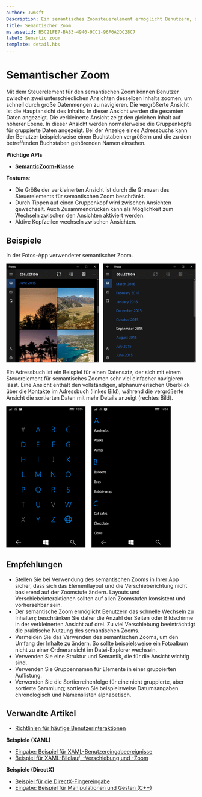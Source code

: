 ```yaml
---
author: Jwmsft
Description: Ein semantisches Zoomsteuerelement ermöglicht Benutzern, zwischen zwei verschiedenen semantischen Ansichten des gleichen Datensatzes zu zoomen.
title: Semantischer Zoom
ms.assetid: B5C21FE7-BA83-4940-9CC1-96F6A2DC28C7
label: Semantic zoom
template: detail.hbs
---
```


# Semantischer Zoom



Mit dem Steuerelement für den semantischen Zoom können Benutzer zwischen zwei unterschiedlichen Ansichten desselben Inhalts zoomen, um schnell durch große Datenmengen zu navigieren. Die vergrößerte Ansicht ist die Hauptansicht des Inhalts. In dieser Ansicht werden die gesamten Daten angezeigt. Die verkleinerte Ansicht zeigt den gleichen Inhalt auf höherer Ebene. In dieser Ansicht werden normalerweise die Gruppenköpfe für gruppierte Daten angezeigt. Bei der Anzeige eines Adressbuchs kann der Benutzer beispielsweise einen Buchstaben vergrößern und die zu dem betreffenden Buchstaben gehörenden Namen einsehen. 

**Wichtige APIs**

-   [**SemanticZoom-Klasse**](https://msdn.microsoft.com/library/windows/apps/hh702601)

**Features**:

-   Die Größe der verkleinerten Ansicht ist durch die Grenzen des Steuerelements für semantischen Zoom beschränkt.
-   Durch Tippen auf einen Gruppenkopf wird zwischen Ansichten gewechselt. Auch Zusammendrücken kann als Möglichkeit zum Wechseln zwischen den Ansichten aktiviert werden.
-   Aktive Kopfzeilen wechseln zwischen Ansichten.

## Beispiele

In der Fotos-App verwendeter semantischer Zoom.

![In der Fotos-App verwendeter semantischer Zoom](images/control-examples/semantic-zoom-photos.png)

Ein Adressbuch ist ein Beispiel für einen Datensatz, der sich mit einem Steuerelement für semantisches Zoomen sehr viel einfacher navigieren lässt. Eine Ansicht enthält den vollständigen, alphanumerischen Überblick über die Kontakte im Adressbuch (linkes Bild), während die vergrößerte Ansicht die sortierten Daten mit mehr Details anzeigt (rechtes Bild).

![Beispiel für semantischen Zoom in einer Kontaktliste](images/semanticzoom-win10.png)

## Empfehlungen

-   Stellen Sie bei Verwendung des semantischen Zooms in Ihrer App sicher, dass sich das Elementlayout und die Verschieberichtung nicht basierend auf der Zoomstufe ändern. Layouts und Verschiebeinteraktionen sollten auf allen Zoomstufen konsistent und vorhersehbar sein.
-   Der semantische Zoom ermöglicht Benutzern das schnelle Wechseln zu Inhalten; beschränken Sie daher die Anzahl der Seiten oder Bildschirme in der verkleinerten Ansicht auf drei. Zu viel Verschiebung beeinträchtigt die praktische Nutzung des semantischen Zooms.
-   Vermeiden Sie das Verwenden des semantischen Zooms, um den Umfang der Inhalte zu ändern. So sollte beispielsweise ein Fotoalbum nicht zu einer Ordneransicht im Datei-Explorer wechseln.
-   Verwenden Sie eine Struktur und Semantik, die für die Ansicht wichtig sind.
-   Verwenden Sie Gruppennamen für Elemente in einer gruppierten Auflistung.
-   Verwenden Sie die Sortierreihenfolge für eine nicht gruppierte, aber sortierte Sammlung; sortieren Sie beispielsweise Datumsangaben chronologisch und Namenslisten alphabetisch.



## Verwandte Artikel

* [Richtlinien für häufige Benutzerinteraktionen](https://dev.windows.com/design/inputs-devices)


**Beispiele (XAML)**
* [Eingabe: Beispiel für XAML-Benutzereingabeereignisse](http://go.microsoft.com/fwlink/p/?linkid=226855)
* [Beispiel für XAML-Bildlauf, -Verschiebung und -Zoom](http://go.microsoft.com/fwlink/p/?linkid=251717)

**Beispiele (DirectX)**
* [Beispiel für die DirectX-Fingereingabe](http://go.microsoft.com/fwlink/p/?LinkID=231627)
* [Eingabe: Beispiel für Manipulationen und Gesten (C++)](http://go.microsoft.com/fwlink/p/?linkid=231605)
 

 






<!--HONumber=May16_HO2-->


